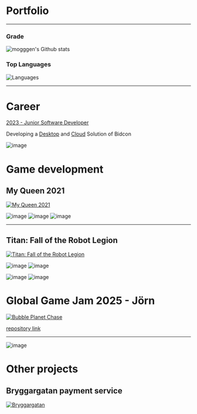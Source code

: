 # Portfolio

<!--
Here are some ideas to get you started:

- 🔭 I’m currently working on ...
- 🌱 I’m currently learning ...
- 👯 I’m looking to collaborate on ...
- 🤔 I’m looking for help with ...
- 💬 Ask me about ...
- 📫 How to reach me: ...
-->

--------

### Grade
![mogggen's Github stats](https://github-readme-stats.vercel.app/api?username=mogggen&show_icons=true)

### Top Languages

![Languages](https://github-readme-stats.vercel.app/api/top-langs/?username=mogggen&layout=compact)

-------

# Career

[2023 - Junior Software Developer](https://elecosoft.com/)

Developing a [Desktop](https://elecosoft.com/products/bidcon/) and [Cloud](https://bidcon.elecosoft.se/#/account/login) Solution of Bidcon

![image](https://i.ytimg.com/vi/LY4czLWGrzA/maxresdefault.jpg)

# Game development

## My Queen 2021
[![My Queen 2021](https://img.itch.zone/aW1nLzYxMTQzMDQuanBn/315x250%23c/oz1ge4.jpg)](https://myqueen.itch.io/my-queen)

![image](https://img.itch.zone/aW1hZ2UvMTA2NzYzNi82MTE0MjYwLnBuZw==/347x500/ZjfEkr.png)
![image](https://img.itch.zone/aW1hZ2UvMTA2NzYzNi82MTE0MjU4LmpwZw==/347x500/b%2Bbm3b.jpg)
![image](https://img.itch.zone/aW1hZ2UvMTA2NzYzNi82MTE0MjU5LmpwZw==/347x500/zAIbQi.jpg)

-------

## Titan: Fall of the Robot Legion
[![Titan: Fall of the Robot Legion](https://img.itch.zone/aW1nLzY3MzE3ODgucG5n/315x250%23c/oeNK8G.png)](https://siragg.itch.io/titan-the-fall-of-the-robot-legion)

![image](https://img.itch.zone/aW1hZ2UvMTE1ODE3My82OTU4ODYwLnBuZw==/347x500/ggxQhF.png)
![image](https://img.itch.zone/aW1hZ2UvMTE1ODE3My82OTU4MjA2LnBuZw==/347x500/p6%2BORp.png)

![image](https://img.itch.zone/aW1hZ2UvMTE1ODE3My82OTU4ODE5LmpwZw==/347x500/dYKYz2.jpg)
![image](https://img.itch.zone/aW1hZ2UvMTE1ODE3My82OTU4ODU1LnBuZw==/347x500/Gm%2Bqcs.png)

# Global Game Jam 2025 - Jörn

[![Bubble Planet Chase](https://img.itch.zone/aW1nLzE5NTMzNzE2LmpwZw==/315x250%23c/JPFy2X.jpg)](https://vogonistic.itch.io/bubble-planet-chase)

[repository link](https://github.com/vogonistic/fuzzy-bubble)

------

![image](https://github.com/user-attachments/assets/7c213fee-5e4b-49b6-8db2-0b65c791e154)


# Other projects

## Bryggargatan payment service

[![Bryggargatan](https://images.squarespace-cdn.com/content/v1/6246a9ec6154290dcd1fe415/66d38b28-1d1c-4539-b96b-6b0b6b05794e/bistro_bryggargatan_logo-svart.png?format=1500w)](https://github.com/mogggen/Bryggargatan_betalning)
